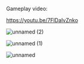 Gameplay video:

https://youtu.be/7FlDaIvZnko




![unnamed (2)](https://github.com/user-attachments/assets/7c726894-50ad-4e66-ae31-6ebf745c5586)



![unnamed (1)](https://github.com/user-attachments/assets/409897fc-31dc-4fd0-9b12-d12276d67c71)



![unnamed](https://github.com/user-attachments/assets/11bc9ec0-725c-4267-899b-2dc45dc22216)
